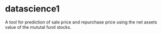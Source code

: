 # datascience1
A tool for prediction of sale price and repurchase price using the net assets value of the mututal fund stocks.
